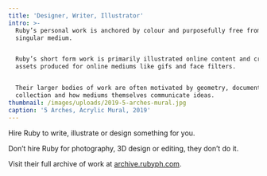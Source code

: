 ```yaml
---
title: 'Designer, Writer, Illustrator'
intro: >-
  Ruby’s personal work is anchored by colour and purposefully free from a
  singular medium.


  Ruby’s short form work is primarily illustrated online content and creative
  assets produced for online mediums like gifs and face filters.


  Their larger bodies of work are often motivated by geometry, documentation,
  collection and how mediums themselves communicate ideas.
thumbnail: /images/uploads/2019-5-arches-mural.jpg
caption: '5 Arches, Acrylic Mural, 2019'
---
```

Hire Ruby to write, illustrate or design something for you.

Don’t hire Ruby for photography, 3D design or editing, they don’t do it.

Visit their full archive of work at [archive.rubyph.com](http://archive.rubyph.com?subject=Hey!).